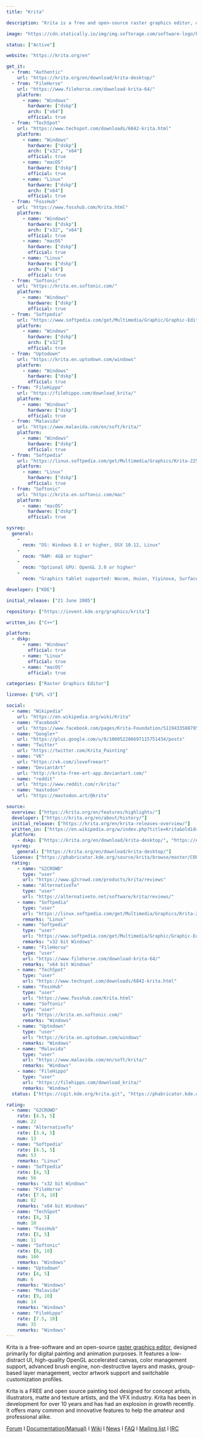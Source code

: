 ```yaml
---
title: "Krita"

description: "Krita is a free and open-source raster graphics editor, designed primarily for digital painting and animation purposes."

image: "https://cdn.statically.io/img/img.softorage.com/software-logo/krita.png?h=64"

status: ["Active"]

website: "https://krita.org/en"

get_it:
  - from: "Authentic"
    url: "https://krita.org/en/download/krita-desktop/"
  - from: "FileHorse"
    url: "https://www.filehorse.com/download-krita-64/"
    platform:
      - name: "Windows"
        hardware: ["dskp"]
        arch: ["x64"]
        official: true
  - from: "TechSpot"
    url: "https://www.techspot.com/downloads/6842-krita.html"
    platform:
      - name: "Windows"
        hardware: ["dskp"]
        arch: ["x32", "x64"]
        official: true
      - name: "macOS"
        hardware: ["dskp"]
        official: true
      - name: "Linux"
        hardware: ["dskp"]
        arch: ["x64"]
        official: true
  - from: "FossHub"
    url: "https://www.fosshub.com/Krita.html"
    platform:
      - name: "Windows"
        hardware: ["dskp"]
        arch: ["x32", "x64"]
        official: true
      - name: "macOS"
        hardware: ["dskp"]
        official: true
      - name: "Linux"
        hardware: ["dskp"]
        arch: ["x64"]
        official: true
  - from: "Softonic"
    url: "https://krita.en.softonic.com/"
    platform:
      - name: "Windows"
        hardware: ["dskp"]
        official: true
  - from: "Softpedia"
    url: "https://www.softpedia.com/get/Multimedia/Graphic/Graphic-Editors/Krita.shtml"
    platform:
      - name: "Windows"
        hardware: ["dskp"]
        arch: ["x32"]
        official: true
  - from: "Uptodown"
    url: "https://krita.en.uptodown.com/windows"
    platform:
      - name: "Windows"
        hardware: ["dskp"]
        official: true
  - from: "FileHippo"
    url: "https://filehippo.com/download_krita/"
    platform:
      - name: "Windows"
        hardware: ["dskp"]
        official: true
  - from: "Malavida"
    url: "https://www.malavida.com/en/soft/krita/"
    platform:
      - name: "Windows"
        hardware: ["dskp"]
        official: true
  - from: "Softpedia"
    url: "https://linux.softpedia.com/get/Multimedia/Graphics/Krita-2254.shtml"
    platform:
      - name: "Linux"
        hardware: ["dskp"]
        official: true
  - from: "Softonic"
    url: "https://krita.en.softonic.com/mac"
    platform:
      - name: "macOS"
        hardware: ["dskp"]
        official: true

sysreq:
  general:
    -
      recm: "OS: Windows 8.1 or higher, OSX 10.12, Linux"
    -
      recm: "RAM: 4GB or higher"
    -
      recm: "Optional GPU: OpenGL 3.0 or higher"
    -
      recm: "Graphics tablet supported: Wacom, Huion, Yiyinova, Surface Pro"

developer: ["KDE"]

initial_release: ["21 June 2005"]

repository: ["https://invent.kde.org/graphics/krita"]

written_in: ["C++"]

platform:
  - dskp:
      - name: "Windows"
        official: true
      - name: "Linux"
        official: true
      - name: "macOS"
        official: true

categories: ["Raster Graphics Editor"]

license: ["GPL v3"]

social:
  - name: "Wikipedia"
    url: "https://en.wikipedia.org/wiki/Krita"
  - name: "Facebook"
    url: "https://www.facebook.com/pages/Krita-Foundation/511943358879536"
  - name: "Google+"
    url: "https://plus.google.com/u/0/106052286697115751434/posts"
  - name: "Twitter"
    url: "https://twitter.com/Krita_Painting"
  - name: "VK"
    url: "https://vk.com/ilovefreeart"
  - name: "DeviantArt"
    url: "http://krita-free-art-app.deviantart.com/"
  - name: "reddit"
    url: "https://www.reddit.com/r/krita/"
  - name: "mastodon"
    url: "https://mastodon.art/@krita"

source:
  overview: ["https://krita.org/en/features/highlights/"]
  developer: ["https://krita.org/en/about/history/"]
  initial_release: ["https://krita.org/en/krita-releases-overview/"]
  written_in: ["https://en.wikipedia.org/w/index.php?title=Krita&oldid=877276791", "https://krita.org/en/get-involved/developers/"]
  platform:
    - dskp: ["https://krita.org/en/download/krita-desktop/", "https://en.wikipedia.org/w/index.php?title=Krita&oldid=877276791"]
  sysreq:
    general: ["https://krita.org/en/download/krita-desktop/"]
  license: ["https://phabricator.kde.org/source/krita/browse/master/COPYING"]
  rating:
    - name: "G2CROWD"
      type: "user"
      url: "https://www.g2crowd.com/products/krita/reviews"
    - name: "AlternativeTo"
      type: "user"
      url: "https://alternativeto.net/software/krita/reviews/"
    - name: "Softpedia"
      type: "user"
      url: "https://linux.softpedia.com/get/Multimedia/Graphics/Krita-2254.shtml"
      remarks: "Linux"
    - name: "Softpedia"
      type: "user"
      url: "https://www.softpedia.com/get/Multimedia/Graphic/Graphic-Editors/Krita.shtml"
      remarks: "x32 bit Windows"
    - name: "FileHorse"
      type: "user"
      url: "https://www.filehorse.com/download-krita-64/"
      remarks: "x64 bit Windows"
    - name: "TechSpot"
      type: "user"
      url: "https://www.techspot.com/downloads/6842-krita.html"
    - name: "FossHub"
      type: "user"
      url: "https://www.fosshub.com/Krita.html"
    - name: "Softonic"
      type: "user"
      url: "https://krita.en.softonic.com/"
      remarks: "Windows"
    - name: "Uptodown"
      type: "user"
      url: "https://krita.en.uptodown.com/windows"
      remarks: "Windows"
    - name: "Malavida"
      type: "user"
      url: "https://www.malavida.com/en/soft/krita/"
      remarks: "Windows"
    - name: "FileHippo"
      type: "user"
      url: "https://filehippo.com/download_krita/"
      remarks: "Windows"
  status: ["https://cgit.kde.org/krita.git", "https://phabricator.kde.org/source/krita/repository/master/"]

rating:
  - name: "G2CROWD"
    rate: [4.5, 5]
    num: 22
  - name: "AlternativeTo"
    rate: [3.4, 5]
    num: 13
  - name: "Softpedia"
    rate: [4.5, 5]
    num: 53
    remarks: "Linux"
  - name: "Softpedia"
    rate: [4, 5]
    num: 56
    remarks: "x32 bit Windows"
  - name: "FileHorse"
    rate: [7.6, 10]
    num: 82
    remarks: "x64 bit Windows"
  - name: "TechSpot"
    rate: [4, 5]
    num: 10
  - name: "FossHub"
    rate: [5, 5]
    num: 11
  - name: "Softonic"
    rate: [8, 10]
    num: 166
    remarks: "Windows"
  - name: "Uptodown"
    rate: [4, 5]
    num: 6
    remarks: "Windows"
  - name: "Malavida"
    rate: [9, 10]
    num: 14
    remarks: "Windows"
  - name: "FileHippo"
    rate: [7.5, 10]
    num: 35
    remarks: "Windows"
---
```

  Krita is a free-software and an open-source [raster graphics editor](/categories/raster-graphics-editor), designed primarily for digital painting and animation purposes. It features a low-distract UI, high-quality OpenGL accelerated canvas, color management support, advanced brush engine, non-destructive layers and masks, group-based layer management, vector artwork support and switchable customization profiles.
  
  Krita is a FREE and open source painting tool designed for concept artists, illustrators, matte and texture artists, and the VFX industry. Krita has been in development for over 10 years and has had an explosion in growth recently. It offers many common and innovative features to help the amateur and professional alike.
  
  [Forum](https://forum.kde.org/viewforum.php?f=136)  I  [Documentation(Manual)](https://docs.krita.org/en/)  I  [Wiki](https://userbase.kde.org/Krita/en)  I  [News](https://krita.org/en/news/)  I  [FAQ](https://docs.krita.org/en/KritaFAQ.html)  I  [Mailing list](https://krita.org/en/mailing-lists/)  I  [IRC](https://krita.org/en/irc/)
  
